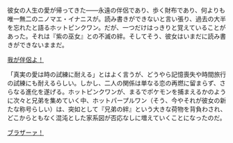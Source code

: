 <!-- title: 再びの伴侶 -->
<!-- relationship: Marriage -->

彼女の人生の愛が帰ってきた――永遠の伴侶であり、歩く財布であり、何よりも唯一無二のニノマエ・イナニスが。読み書きができないと言い張り、過去の大半を忘れたと語るホットピンクワン。だが、一つだけはっきりと覚えていることがあった。それは『紫の巫女』との不滅の絆。そしてそう、彼女はいまだに読み書きができないままだ。

[我が伴侶よ！](#embed:https://www.youtube.com/live/xzAqu4vkY7I?si=B3Wm0ShbVT7Ro2YV&t=2695)

「真実の愛は時の試練に耐える」とはよく言うが、どうやら記憶喪失や時間旅行の試練にも耐えるらしい。しかし、二人の関係は単なる恋の再燃に留まらず、さらなる進化を遂げる。ホットピンクワンが、まるでポケモンを捕まえるかのように次々と兄弟を集めていく中、ホットパープルワン（そう、今やそれが彼女の新たな称号らしい）は、突如として『兄弟の絆』という大きな荷物を背負わされ、どこからともなく混沌とした家系図が否応なしに増えていくことになったのだ。

[ブラザーァ！](#embed:https://www.youtube.com/live/xzAqu4vkY7I?si=BV7_4cfSmWxE_zhz&t=6656)